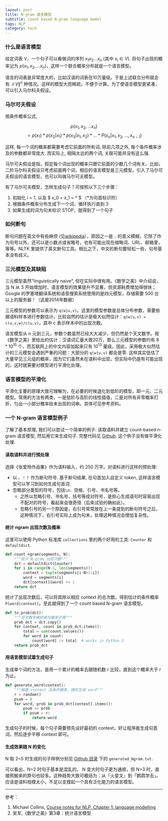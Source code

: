 ```yaml
---
layout: post
title: N-gram 语言模型
subtitle: count based N-gram language model
tags: NLP
category: tech
---
```


### 什么是语言模型

给定词表 V，一个句子可以看做词的序列 $x_1 x_2 … x_n$ (其中 $x_i \in V$). 将句子出现的概率记为 $p(x_1, x_2, … x_n)$，这样一个联合概率分布就是一个语言模型。

语言的词表是非常庞大的，比如汉语的词表在10万量级。于是上述联合分布就会有 $\|V\|^n$ 种情况。这样的模型大而稀疏，不便于计算。为了使语言模型更紧凑，可以引入马尔科夫假设。

### 马尔可夫假设

按条件概率公式,

$$ p(x_1, x_2, … x_n) $$
$$ = p(x_1) * p(x_2|x_1) * p(x_3|x_1, x_2) * ... * P(x_n|x_1, x_2, ..., x_{n-1}) $$

这样, 每一个词的概率都需要考虑它前面的所有词, 除前几项之外, 每个条件概率涉及的参数都非常庞大. 而实际上, 相隔太远的两个词, 关联可能并没有这么强.

马尔可夫假设是指，假定每个词出现的概率只跟它前面的少数几个词有关。比如，二阶马尔科夫假设只考虑前面两个词，相应的语言模型是三元模型。引入了马尔可夫假设的语言模型，也可以叫做马尔可夫模型。

有了马尔可夫模型，怎样生成句子？可按照以下三个步骤：
1. 初始化 i = 1, 以及 $ x_0 = x_1 = * $ （\*为句首标识符）
2. 根据条件概率分布生成下一个词，循环执行直到 3
3. 如果生成的词为句末标识 STOP，就得到了一个句子

### 如何断句

断句问题在英文中有些麻烦 (见[wikipedia][1]），原因之一是 `.` 的意义模糊，它除了作为句号以外，还可以是小数点或省略号，也有可能出现在缩略词、URL、邮箱里，等等。NLTK 里提供了英文断句工具。相比之下，中文的断句要轻松一些，句号基本没有歧义。


### 三元模型及其缺陷

三元模型虽然"linguistically naive", 但在实际中很有用。《数学之美》中介绍说，当 N 从 3 开始增加时，语言模型的效果提升不显著，但资源耗费增加得很快；Google 的罗塞塔翻译系统和语音搜索系统使用的是四元模型，存储需要 500 台以上的服务器！（这是2014年数据）

三元模型的参数可以表示为 `q(w|u,v)`。这里的模型参数是总体分布参数，需要依据语料样本进行参数估计。比较自然的估计是极大似然估计：`q(w|u,v) = c(u,v,w)/c(u,v)`，其中 c 表示样本中的出现次数。

语言模型从 n 元到三元，参数个数虽然已经大大减少，但仍然是个天文数字。按《数学之美》里给出的估计：汉语词汇量大致20万，那么三元模型的参数约有 $8*10^{15}$ 个，而互联网上的中文内容加起来只有 $10^{13}$ 量级。因此，采用极大似然估计的三元模型会遇到严重的问题：大部分的 `q(w|u,v)` 都会是零. 这样其实低估了大量罕见三元组的概率，因为它们虽然未在语料中出现，但实际中仍是有可能出现的。这时就需要对模型进行平滑化处理。

### 语言模型的平滑化

平滑化主要的原理大致可理解为，在必要的时候退化到低阶的模型，即一元、二元模型。常用的方法有两类，一是低阶与高阶的线性插值，二是对所有非零概率打折，匀出一小部分概率给未出现的词串。具体可见参考资料。

### 一个 N-gram 语言模型例子

了解了基本原理, 我们可以尝试一个简单的例子: 读取语料并建立 count-based n-gram 语言模型, 然后用它来生成句子. 完整代码见 [Github](https://github.com/sunoonlee/machine-learning/tree/master/ngram). 这个例子没有做平滑化处理.

#### 读取语料并进行预处理

选择《张爱玲作品集》作为语料输入，约 250 万字。对语料进行这样的预处理:
* 以 `。！？` 作为断句符号. 基于断句结果, 在句首加入自定义 token, 这样语言模型可以学习到如何生成句首词.
* 忽略部分类型的符号，包括`\n`、空格、引号、书名号等。
  * 之所以忽略引号、书名号、括号等成对符号，是担心生成语句时容易出现不配对的符号，看起来会很奇怪（后来试验的确如此）。
  * 忽略引号的另一个原因是，右引号常常放在上一条提到的断句符号之后，这种情况下，右引号实际上成为句末，处理这种情况会增加复杂性。

#### 统计 ngram 出现次数及概率

这里可以使用 Python 标准库 `collections` 里的两个好用的工具: `Counter` 和 `defaultdict`.

```python
def count_ngram(segments, N):
    """统计 N-gram 出现次数"""
    dct = defaultdict(Counter)
    for i in range(N-1, len(segments)):
        context = tuple(segments[i-N+1:i])
        word = segments[i]
        dct[context][word] += 1
    return dct
```

统计了出现次数后，可以将其除以相应 context 的总次数，得到估计的条件概率 `P(word|context)`。至此就得到了一个 count based N-gram 语言模型。

```python
def to_prob(dct):
    """将次数字典转换为概率字典"""
    prob_dct = dct.copy()
    for context, count in prob_dct.items():
        total = sum(count.values())
        for word in count:
            count[word] /= total  # works in Python 3
    return prob_dct
```


#### 用语言模型试着生成句子

生成单个词的方法，是用一个累计的概率去跟随机数 r 比较，直到这个概率大于 r 为止。

```python
def generate_word(context):
    """根据 context 及条件概率，随机生成 word"""
    r = random()
    psum = 0
    for word, prob in prob_dct[context].items():
        psum += prob
        if psum > r:
            return word
```

生成句子的时候，每个句子需要预先设好最初的 context，好让程序能生成句首词，然后逐步平移 context 即可。

#### 生成效果随 N 的变化

N 取 2~5 时生成的句子样例分别见 [Github 目录](https://github.com/sunoonlee/machine-learning/tree/master/ngram) 下的 `generated_Ngram.txt`.

可以看出，N=2 时句子基本是混乱的， N 变大时句子更为通顺，但 N>3 时，直接照搬来的原句也较多。这种趋势大致可概括为：从「火星文」到「鹦鹉学舌」。应该是语料规模太小，不足以支撑起一个具有泛化能力的语言模型。

---

参考：

1. Michael Collins, [Course notes for NLP, Chapter 1: language modelling][2]
2. 吴军,《数学之美》第3章：统计语言模型

[1]:	https://en.wikipedia.org/wiki/Sentence_boundary_disambiguation
[2]:	http://www.cs.columbia.edu/~mcollins/lm-spring2013.pdf
